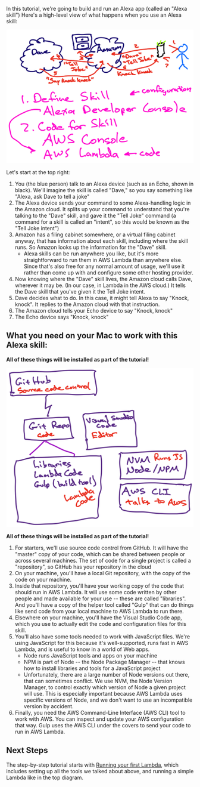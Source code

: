In this tutorial, we're going to build and run an Alexa app (called an "Alexa skill")  Here's a high-level view of what happens when you use an Alexa skill:

![skill diagram](images/alexa-overview.png "Alexa skill diagram")

Let's start at the top right:
1. You (the blue person) talk to an Alexa device (such as an Echo, shown in black).  We'll imagine the skill is called "Dave," so you say something like "Alexa, ask Dave to tell a joke"
1. The Alexa device sends your command to some Alexa-handling logic in the Amazon cloud.  It splits up your command to understand that you're talking to the "Dave" skill, and gave it the "Tell Joke" command (a command for a skill is called an "intent", so this would be known as the "Tell Joke intent")
1. Amazon has a filing cabinet somewhere, or a virtual filing cabinet anyway, that has information about each skill, including where the skill runs.  So Amazon looks up the information for the "Dave" skill.
    * Alexa skills can be run anywhere you like, but it's more straightforward to run them in AWS Lambda than anywhere else.  Since that's also free for any normal amount of usage, we'll use it rather than come up with and configure some other hosting provider.
1. Now knowing where the "Dave" skill lives, the Amazon cloud calls Dave, wherever it may be.  (In our case, in Lambda in the AWS cloud.)  It tells the Dave skill that you've given it the Tell Joke intent.
1. Dave decides what to do.  In this case, it might tell Alexa to say "Knock, knock".  It replies to the Amazon cloud with that instruction.
1. The Amazon cloud tells your Echo device to say "Knock, knock"
1. The Echo device says "Knock, knock"

## What you need on your Mac to work with this Alexa skill:

**All of these things will be installed as part of the tutorial!**

![development diagram](images/machine-overview.png "Alexa development diagram")

**All of these things will be installed as part of the tutorial!**

1. For starters, we'll use source code control from GitHub.  It will have the "master" copy of your code, which can be shared between people or across several machines.  The set of code for a single project is called a "repository", so GitHub has your repository in the cloud
1. On your machine, you'll have a local Git repository, with the copy of the code on your machine.
1. Inside that repository, you'll have your working copy of the code that should run in AWS Lambda.  It will use some code written by other people and made available for your use -- these are called "libraries".  And you'll have a copy of the helper tool called "Gulp" that can do things like send code from your local machine to AWS Lambda to run there.
1. Elsewhere on your machine, you'll have the Visual Studio Code app, which you use to actually edit the code and configuration files for this skill.
1. You'll also have some tools needed to work with JavaScript files.  We're using JavaScript for this because it's well-supported, runs fast in AWS Lambda, and is useful to know in a world of Web apps.
    * Node runs JavaScript tools and apps on your machine
    * NPM is part of Node -- the Node Package Manager -- that knows how to install libraries and tools for a JavaScript project
    * Unfortunately, there are a large number of Node versions out there, that can sometimes conflict.  We use NVM, the Node Version Manager, to control exactly which version of Node a given project will use.  This is especially important because AWS Lambda uses specific versions of Node, and we don't want to use an incompatible version by accident.
1. Finally, you need the AWS Command-Line Interface (AWS CLI) tool to work with AWS.  You can inspect and update your AWS configuration that way.  Gulp uses the AWS CLI under the covers to send your code to run in AWS Lambda.

## Next Steps

The step-by-step tutorial starts with [Running your first Lambda](tutorial1.md), which includes setting up all the tools we talked about above, and running a simple Lambda like in the top diagram.